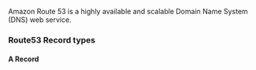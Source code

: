 Amazon Route 53 is a highly available and scalable Domain Name System (DNS) web service.

### Route53 Record types
#### A Record
